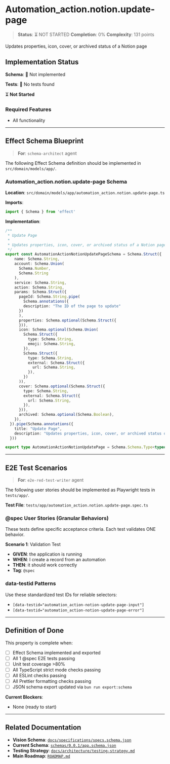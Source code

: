 # Automation_action.notion.update-page

> **Status**: ⏳ NOT STARTED
> **Completion**: 0%
> **Complexity**: 131 points

Updates properties, icon, cover, or archived status of a Notion page

## Implementation Status

**Schema**: 🔴 Not implemented

**Tests**: 🔴 No tests found

⏳ **Not Started**

### Required Features

- All functionality

---

## Effect Schema Blueprint

> **For**: `schema-architect` agent

The following Effect Schema definition should be implemented in `src/domain/models/app/`.

### Automation_action.notion.update-page Schema

**Location**: `src/domain/models/app/automation_action.notion.update-page.ts`

**Imports**:

```typescript
import { Schema } from 'effect'
```

**Implementation**:

```typescript
/**
 * Update Page
 * 
 * Updates properties, icon, cover, or archived status of a Notion page
 */
export const AutomationActionNotionUpdatePageSchema = Schema.Struct({
    name: Schema.String,
    account: Schema.Union(
      Schema.Number,
      Schema.String
    ),
    service: Schema.String,
    action: Schema.String,
    params: Schema.Struct({
      pageId: Schema.String.pipe(
        Schema.annotations({
        description: "The ID of the page to update"
      })
      ),
      properties: Schema.optional(Schema.Struct({
      })),
      icon: Schema.optional(Schema.Union(
        Schema.Struct({
          type: Schema.String,
          emoji: Schema.String,
        }),
        Schema.Struct({
          type: Schema.String,
          external: Schema.Struct({
            url: Schema.String,
          }),
        })
      )),
      cover: Schema.optional(Schema.Struct({
        type: Schema.String,
        external: Schema.Struct({
          url: Schema.String,
        }),
      })),
      archived: Schema.optional(Schema.Boolean),
    }),
  }).pipe(Schema.annotations({
    title: "Update Page",
    description: "Updates properties, icon, cover, or archived status of a Notion page"
  }))

export type AutomationActionNotionUpdatePage = Schema.Schema.Type<typeof AutomationActionNotionUpdatePageSchema>
```

---

## E2E Test Scenarios

> **For**: `e2e-red-test-writer` agent

The following user stories should be implemented as Playwright tests in `tests/app/`.

**Test File**: `tests/app/automation_action.notion.update-page.spec.ts`

### @spec User Stories (Granular Behaviors)

These tests define specific acceptance criteria. Each test validates ONE behavior.

**Scenario 1**: Validation Test

- **GIVEN**: the application is running
- **WHEN**: I create a record from an automation
- **THEN**: it should work correctly
- **Tag**: `@spec`

### data-testid Patterns

Use these standardized test IDs for reliable selectors:

- `[data-testid="automation_action-notion-update-page-input"]`
- `[data-testid="automation_action-notion-update-page-error"]`

---

## Definition of Done

This property is complete when:

- [ ] Effect Schema implemented and exported
- [ ] All 1 @spec E2E tests passing
- [ ] Unit test coverage >80%
- [ ] All TypeScript strict mode checks passing
- [ ] All ESLint checks passing
- [ ] All Prettier formatting checks passing
- [ ] JSON schema export updated via `bun run export:schema`

**Current Blockers**:

- None (ready to start)

---

## Related Documentation

- **Vision Schema**: [`docs/specifications/specs.schema.json`](../specs.schema.json)
- **Current Schema**: [`schemas/0.0.1/app.schema.json`](../../schemas/0.0.1/app.schema.json)
- **Testing Strategy**: [`docs/architecture/testing-strategy.md`](../../architecture/testing-strategy.md)
- **Main Roadmap**: [`ROADMAP.md`](../../../ROADMAP.md)
